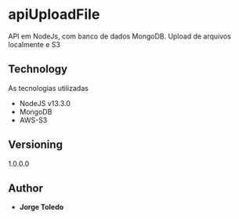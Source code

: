# apiUploadFile

API em NodeJs, com banco de dados MongoDB.
Upload de arquivos localmente e S3

## Technology 

As tecnologias utilizadas

* NodeJS v13.3.0
* MongoDB
* AWS-S3

## Versioning

1.0.0.0

## Author

* **Jorge Toledo** 